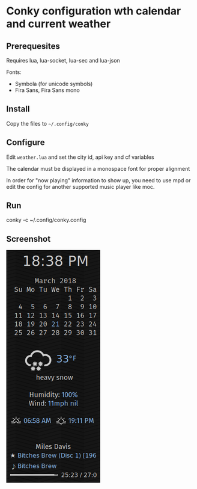# Conky configuration wth calendar and current weather #

## Prerequesites ##

Requires lua, lua-socket, lua-sec and lua-json

Fonts:
* Symbola (for unicode symbols)
* Fira Sans, Fira Sans mono

## Install ##

Copy the files to `~/.config/conky`

## Configure ##

Edit `weather.lua` and set the city id, api key and cf variables

The calendar must be displayed in a monospace font for proper alignment

In order for "now playing" information to show up, you need to use mpd or edit
the config for another supported music player like moc.

## Run ##

conky -c ~/.config/conky.config

## Screenshot ##

![calendar and weather information on a black background](screenshot.png "Calendar shows the current day and weather is the current conditions")
